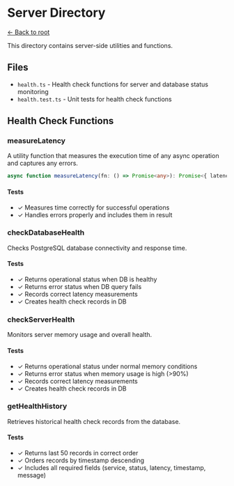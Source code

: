 # Server Directory

[← Back to root](../../../README.md)

This directory contains server-side utilities and functions.

## Files
- `health.ts` - Health check functions for server and database status monitoring
- `health.test.ts` - Unit tests for health check functions

## Health Check Functions

### measureLatency
A utility function that measures the execution time of any async operation and captures any errors.

```typescript
async function measureLatency(fn: () => Promise<any>): Promise<{ latency: number; error?: Error }>
```

#### Tests
- ✓ Measures time correctly for successful operations
- ✓ Handles errors properly and includes them in result

### checkDatabaseHealth
Checks PostgreSQL database connectivity and response time.

#### Tests
- ✓ Returns operational status when DB is healthy
- ✓ Returns error status when DB query fails
- ✓ Records correct latency measurements
- ✓ Creates health check records in DB

### checkServerHealth
Monitors server memory usage and overall health.

#### Tests
- ✓ Returns operational status under normal memory conditions
- ✓ Returns error status when memory usage is high (>90%)
- ✓ Records correct latency measurements
- ✓ Creates health check records in DB

### getHealthHistory
Retrieves historical health check records from the database.

#### Tests
- ✓ Returns last 50 records in correct order
- ✓ Orders records by timestamp descending
- ✓ Includes all required fields (service, status, latency, timestamp, message) 